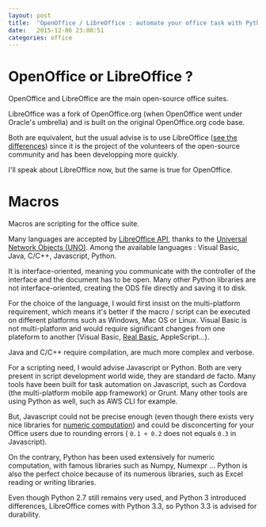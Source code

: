 ```yaml
---
layout: post
title:  "OpenOffice / LibreOffice : automate your office task with Python Macros"
date:   2015-12-06 23:00:51
categories: office
---
```


# OpenOffice or LibreOffice ?

OpenOffice and LibreOffice are the main open-source office suites.

LibreOffice was a fork of OpenOffice.org (when OpenOffice went under Oracle's umbrella) and is built on the original OpenOffice.org code base.

Both are equivalent, but the usual advise is to use LibreOffice ([see the differences](http://www.howtogeek.com/187663/openoffice-vs.-libreoffice-whats-the-difference-and-which-should-you-use/)) since it is the project of the volunteers of the open-source community and has been developping more quickly.

I'll speak about LibreOffice now, but the same is true for OpenOffice.

# Macros

Macros are scripting for the office suite.

Many languages are accepted by [LibreOffice API](http://api.libreoffice.org/), thanks to the [Universal Network Objects (UNO)](https://en.wikipedia.org/wiki/Universal_Network_Objects). Among the available languages : Visual Basic, Java, C/C++, Javascript, Python.

It is interface-oriented, meaning you communicate with the controller of the interface and the document has to be open. Many other Python libraries are not interface-oriented, creating the ODS file directly and saving it to disk.

For the choice of the language, I would first insist on the multi-platform requirement, which means it's better if the macro / script can be executed on different platforms such as Windows, Mac OS or Linux. Visual Basic is not multi-platform and would require significant changes from one plateform to another (Visual Basic, [Real Basic](http://www.xojo.com/), AppleScript...).

Java and C/C++ require compilation, are much more complex and verbose.

For a scripting need, I would advise Javascript or Python. Both are very present in script development world wide, they are standard de facto. Many tools have been built for task automation on Javascript, such as Cordova (the multi-platform mobile app framework) or Grunt. Many other tools are using Python as well, such as AWS CLI for example.

But, Javascript could not be precise enough (even though there exists very nice libraries for [numeric computation](http://blog.smartbear.com/testing/four-serious-math-libraries-for-javascript/)) and could be disconcerting for your Office users due to rounding errors ( `0.1 + 0.2` does not equals `0.3` in Javascript).

On the contrary, Python has been used extensively for numeric computation, with famous libraries such as Numpy, Numexpr ... Python is also the perfect choice because of its numerous libraries, such as Excel reading or writing libraries.

Even though Python 2.7 still remains very used, and Python 3 introduced differences, LibreOffice comes with Python 3.3, so Python 3.3 is advised for durability.
